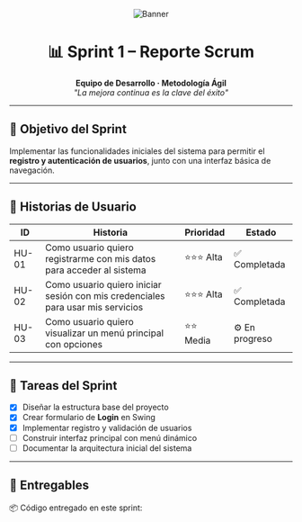 <!-- Encabezado con banner -->
<p align="center">
  <img src="https://via.placeholder.com/1000x250.png?text=🚀+Sprint+SCRUM+Report+🚀" alt="Banner">
</p>

<h1 align="center">📊 Sprint 1 – Reporte Scrum</h1>

<p align="center">
  <b>Equipo de Desarrollo · Metodología Ágil</b><br>
  <i>"La mejora continua es la clave del éxito"</i>
</p>

---

## 🎯 Objetivo del Sprint  

Implementar las funcionalidades iniciales del sistema para permitir el **registro y autenticación de usuarios**, junto con una interfaz básica de navegación.  

---

## 📝 Historias de Usuario  

| ID | Historia | Prioridad | Estado |
|----|----------|-----------|--------|
| HU-01 | Como usuario quiero registrarme con mis datos para acceder al sistema | ⭐⭐⭐ Alta | ✅ Completada |
| HU-02 | Como usuario quiero iniciar sesión con mis credenciales para usar mis servicios | ⭐⭐⭐ Alta | ✅ Completada |
| HU-03 | Como usuario quiero visualizar un menú principal con opciones | ⭐⭐ Media | ⚙️ En progreso |

---

## 📌 Tareas del Sprint  

- [x] Diseñar la estructura base del proyecto  
- [x] Crear formulario de **Login** en Swing  
- [x] Implementar registro y validación de usuarios  
- [ ] Construir interfaz principal con menú dinámico  
- [ ] Documentar la arquitectura inicial del sistema  

---

## 📂 Entregables  

📦 Código entregado en este sprint:  

